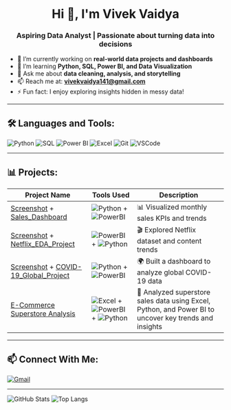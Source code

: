 
<h1 align="center">Hi 👋, I'm Vivek Vaidya</h1>
<h3 align="center">Aspiring Data Analyst | Passionate about turning data into decisions</h3>

- 🔭 I’m currently working on **real-world data projects and dashboards**  
- 🌱 I’m learning **Python, SQL, Power BI, and Data Visualization**  
- 💬 Ask me about **data cleaning, analysis, and storytelling**  
- 📫 Reach me at: **vivekvaidya141@gmail.com**  
- ⚡ Fun fact: I enjoy exploring insights hidden in messy data!

---

## 🛠️ Languages and Tools:

![Python](https://img.shields.io/badge/-Python-black?style=flat-square&logo=python)
![SQL](https://img.shields.io/badge/-SQL-blue?style=flat-square&logo=mysql)
![Power BI](https://img.shields.io/badge/-PowerBI-yellow?style=flat-square&logo=powerbi)
![Excel](https://img.shields.io/badge/-Excel-green?style=flat-square&logo=microsoft-excel)
![Git](https://img.shields.io/badge/-Git-black?style=flat-square&logo=git)
![VSCode](https://img.shields.io/badge/-VSCode-blue?style=flat-square&logo=visual-studio-code)

---

## 📊 Projects:

| Project Name | Tools Used | Description |
|--------------|------------|-------------|
| [Screenshot](https://github.com/VivekVaidya120/Sales_Dashboard/blob/main/Screenshot_Sales_Dashboard.png?raw=true)  +  [Sales_Dashboard](https://github.com/VivekVaidya120/Sales_Dashboard/blob/main/Sales_Dashboard.pbix) | ![Python](https://img.shields.io/badge/-Python-blue) + ![PowerBI](https://img.shields.io/badge/-PowerBI-yellow)| 📊 Visualized monthly sales KPIs and trends |
| [Screenshot](https://github.com/VivekVaidya120/Netflix_EDA_Project/blob/main/Screenshot_Netflix_EDA_Dashboard.png?raw=true)  +  [Netflix_EDA_Project](https://github.com/VivekVaidya120/Netflix_EDA_Project) | ![PowerBI](https://img.shields.io/badge/-PowerBI-yellow) + ![Python](https://img.shields.io/badge/-Python-blue) | 🎬 Explored Netflix dataset and content trends |
| [Screenshot](https://github.com/VivekVaidya120/COVID-19_Global_Project/blob/main/Screenshot_COVID-19_Dashboard.png?raw=true)  +  [COVID-19_Global_Project](https://github.com/VivekVaidya120/COVID-19_Global_Project) | ![Python](https://img.shields.io/badge/-Python-blue) + ![PowerBI](https://img.shields.io/badge/-PowerBI-yellow) | 🌍 Built a dashboard to analyze global COVID-19 data |
| [E-Commerce Superstore Analysis](https://github.com/VivekVaidya120/ecommerce-superstore) |  ![Excel](https://img.shields.io/badge/-Excel-green) + ![PowerBI](https://img.shields.io/badge/-PowerBI-yellow)  + ![Python](https://img.shields.io/badge/-Python-blue) | 🛒 Analyzed superstore sales data using Excel, Python, and Power BI to uncover key trends and insights |


---

## 📫 Connect With Me:

[![Gmail](https://img.shields.io/badge/-Gmail-red?style=flat-square&logo=gmail)](mailto:vivekvaidya141@gmail.com)

---

![GitHub Stats](https://github-readme-stats.vercel.app/api?username=VivekVaidya120&show_icons=true&theme=radical)
![Top Langs](https://github-readme-stats.vercel.app/api/top-langs/?username=VivekVaidya120&layout=compact&theme=radical)
